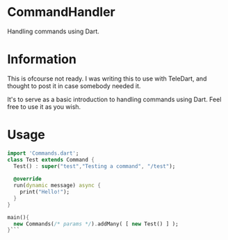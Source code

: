 # CommandHandler
Handling commands using Dart.

# Information
This is ofcourse not ready. I was writing this to use with TeleDart, and thought to post it in case somebody needed it.  
  
It's to serve as a basic introduction to handling commands using Dart. Feel free to use it as you wish.

# Usage
```dart
import 'Commands.dart';
class Test extends Command {
  Test() : super("test","Testing a command", "/test");
  
  @override
  run(dynamic message) async {
    print("Hello!");
  }
}

main(){
  new Commands(/* params */).addMany( [ new Test() ] );
}```
